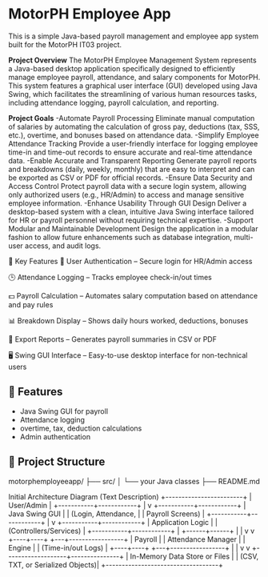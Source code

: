 # MotorPH Employee App

This is a simple Java-based payroll management and employee app system built for the MotorPH IT03 project.

**Project Overview**
The MotorPH Employee Management System represents a Java-based desktop application specifically designed to efficiently manage employee payroll, attendance, and salary components for MotorPH. This system features a graphical user interface (GUI) developed using Java Swing, which facilitates the streamlining of various human resources tasks, including attendance logging, payroll calculation, and reporting.

**Project Goals**
-Automate Payroll Processing
Eliminate manual computation of salaries by automating the calculation of gross pay, deductions (tax, SSS, etc.), overtime, and bonuses based on attendance data.
-Simplify Employee Attendance Tracking
Provide a user-friendly interface for logging employee time-in and time-out records to ensure accurate and real-time attendance data.
-Enable Accurate and Transparent Reporting
Generate payroll reports and breakdowns (daily, weekly, monthly) that are easy to interpret and can be exported as CSV or PDF for official records.
-Ensure Data Security and Access Control
Protect payroll data with a secure login system, allowing only authorized users (e.g., HR/Admin) to access and manage sensitive employee information.
-Enhance Usability Through GUI Design
Deliver a desktop-based system with a clean, intuitive Java Swing interface tailored for HR or payroll personnel without requiring technical expertise.
-Support Modular and Maintainable Development
Design the application in a modular fashion to allow future enhancements such as database integration, multi-user access, and audit logs.

🎯 Key Features
🔐 User Authentication – Secure login for HR/Admin access

🕒 Attendance Logging – Tracks employee check-in/out times

💵 Payroll Calculation – Automates salary computation based on attendance and pay rules

📊 Breakdown Display – Shows daily hours worked, deductions, bonuses

🧾 Export Reports – Generates payroll summaries in CSV or PDF

🖥️ Swing GUI Interface – Easy-to-use desktop interface for non-technical users

## 🧩 Features

- Java Swing GUI for payroll
- Attendance logging
- overtime, tax, deduction calculations
- Admin authentication

## 📁 Project Structure
motorphemployeeapp/
├── src/
│ └── your Java classes
├── README.md

Initial Architecture Diagram (Text Description)
+------------------------+
|      User/Admin       |
+-----------+------------+
            |
            v
+-----------+------------+
|       Java Swing GUI   |
| (Login, Attendance,    |
|  Payroll Screens)      |
+-----------+------------+
            |
            v
+-----------+------------+
|   Application Logic    |
| (Controllers/Services) |
+-----------+------------+
            |
     +------+------+
     |             |
     v             v
+----+----+    +---+-----------------+
| Payroll |    | Attendance Manager  |
| Engine  |    | (Time-in/out Logs)  |
+----+----+    +---+-----------------+
     |              |
     v              v
+-------------------+---------------+
|   In-Memory Data Store or Files   |
|  (CSV, TXT, or Serialized Objects)|
+-----------------------------------+


